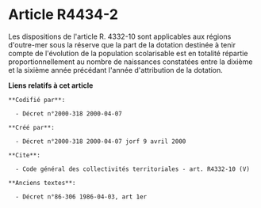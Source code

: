 # Article R4434-2

Les dispositions de l'article R. 4332-10 sont applicables aux régions d'outre-mer sous la réserve que la part de la dotation
destinée à tenir compte de l'évolution de la population scolarisable est en totalité répartie proportionnellement au nombre
de naissances constatées entre la dixième et la sixième année précédant l'année d'attribution de la dotation.

**Liens relatifs à cet article**

	**Codifié par**:

	  - Décret n°2000-318 2000-04-07

	**Créé par**:

	  - Décret n°2000-318 2000-04-07 jorf 9 avril 2000

	**Cite**:

	  - Code général des collectivités territoriales - art. R4332-10 (V)

	**Anciens textes**:

	  - Décret n°86-306 1986-04-03, art 1er
